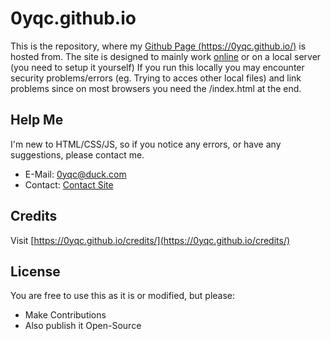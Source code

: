 # 0yqc.github.io

This is the repository, where my [Github Page (https://0yqc.github.io/)](https://0yqc.github.io/) is hosted from.
The site is designed to mainly work [online](https://0yqc.github.io/) or on a local server (you need to setup it yourself) If you run this locally you may encounter security problems/errors (eg. Trying to acces other local files) and link problems since on most browsers you need the /index.html at the end.

## Help Me

I'm new to HTML/CSS/JS, so if you notice any errors, or have any suggestions, please contact me.
- E-Mail: [0yqc@duck.com](mailto:0yqc@duck.com)
- Contact: [Contact Site](https://0yqc.github.io/contact/)

## Credits

Visit [https://0yqc.github.io/credits/](https://0yqc.github.io/credits/)

## License

You are free to use this as it is or modified, but please:
- Make Contributions
- Also publish it Open-Source